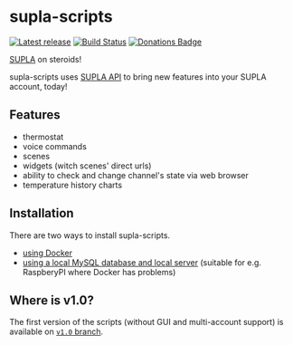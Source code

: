 # supla-scripts
 
 [![Latest release](https://img.shields.io/github/release/fracz/supla-scripts.svg)](https://github.com/fracz/supla-scripts/releases/latest) 
 [![Build Status](https://travis-ci.org/fracz/supla-scripts.svg?branch=master)](https://travis-ci.org/fracz/supla-scripts)
 [![Donations Badge](https://yourdonation.rocks/images/badge.svg)](https://www.paypal.me/SUPLAscripts/10)

[SUPLA](https://supla.org) on steroids!

supla-scripts uses [SUPLA API](https://github.com/SUPLA/api-client-php) to bring
new features into your SUPLA account, today!

## Features

* thermostat
* voice commands
* scenes
* widgets (witch scenes' direct urls)
* ability to check and change channel's state via web browser
* temperature history charts

## Installation

There are two ways to install supla-scripts.

* [using Docker](https://github.com/fracz/supla-scripts/blob/master/docs/Installation-docker.md)
* [using a local MySQL database and local server](https://github.com/fracz/supla-scripts/blob/master/docs/Installation-classic.md)
  (suitable for e.g. RaspberyPI where Docker has problems)

## Where is v1.0?

The first version of the scripts (without GUI and multi-account support)
is available on [`v1.0` branch](https://github.com/fracz/supla-scripts/tree/v1.0).

